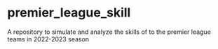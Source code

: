 # premier_league_skill
A repository to simulate and analyze the skills of to the premier league teams in 2022-2023 season
